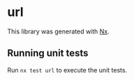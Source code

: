 # url

This library was generated with [Nx](https://nx.dev).

## Running unit tests

Run `nx test url` to execute the unit tests.
